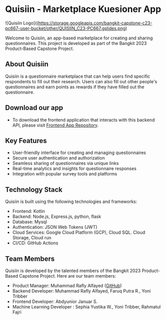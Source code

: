 # Quisiin - Marketplace Kuesioner App

![Quisiin Logo]((https://storage.googleapis.com/bangkit-capstone-c23-pc667-user-bucket/other/QUISIIN_C23-PC667.gslides.png)

Welcome to Quisiin, an app-based marketplace for creating and sharing questionnaires. This project is developed as part of the Bangkit 2023 Product-Based Capstone Project.

## About Quisiin

Quisiin is a questionnaire marketplace that can help users find specific respondents to fill out their research. Users can also fill out other people's questionnaires and earn points as rewards if they have filled out the questionnaire.

## Download our app

- To download the frontend application that interacts with this backend API, please visit [Frontend App Repository](https://github.com/Bangkit-Capstone-C23-PC667/FE-Capstone-Project).


## Key Features

- User-friendly interface for creating and managing questionnaires
- Secure user authentication and authorization
- Seamless sharing of questionnaires via unique links
- Real-time analytics and insights for questionnaire responses
- Integration with popular survey tools and platforms

## Technology Stack

Quisiin is built using the following technologies and frameworks:

- Frontend: Kotlin
- Backend: Node.js, Express.js, python, flask
- Database: Mysql
- Authentication: JSON Web Tokens (JWT)
- Cloud Services: Google Cloud Platform (GCP), Cloud SQL. Cloud Storage, Cloud run
- CI/CD: GitHub Actions

## Team Members

Quisiin is developed by the talented members of the Bangkit 2023 Product-Based Capstone Project. Here are our team members:

- Product Manager: Muhammad Rafly Alfayed ([GitHub](https://github.com/johndoe))
- Backend Developer: Muhammad Rafly Alfayed, Faruq Putra R., Yoni Tribber
- Frontend Developer: Abdyunior Januar S.
- Machine Learning Developer : Sephia Yustika W., Yoni Tribber, Rahmatul Fajri


